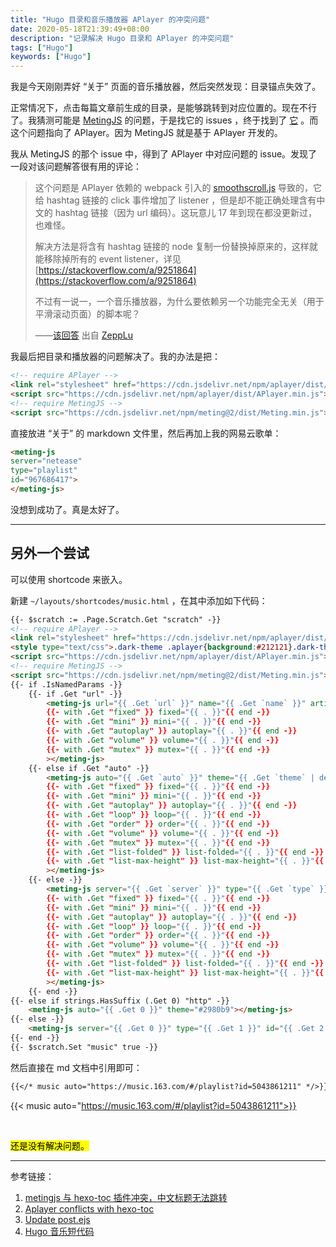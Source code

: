 ```yaml
---
title: "Hugo 目录和音乐播放器 APlayer 的冲突问题"
date: 2020-05-18T21:39:49+08:00
description: "记录解决 Hugo 目录和 APlayer 的冲突问题"
tags: ["Hugo"]
keywords: ["Hugo"]
---
```


我是今天刚刚弄好 “关于” 页面的音乐播放器，然后突然发现：目录锚点失效了。

正常情况下，点击每篇文章前生成的目录，是能够跳转到对应位置的。现在不行了。我猜测可能是 [MetingJS](https://github.com/metowolf/MetingJS) 的问题，于是找它的 issues ，终于找到了 [它](https://github.com/metowolf/MetingJS/issues/5) 。而这个问题指向了 APlayer。因为 MetingJS 就是基于 APlayer 开发的。

我从 MetingJS 的那个 issue 中，得到了 APlayer 中对应问题的 issue。发现了一段对该问题解答很有用的评论：

> 这个问题是 APlayer 依赖的 webpack 引入的 [smoothscroll.js](https://github.com/alicelieutier/smoothScroll) 导致的，它给 hashtag 链接的 click 事件增加了 listener ，但是却不能正确处理含有中文的 hashtag 链接（因为 url 编码）。这玩意儿 17 年到现在都没更新过，也难怪。
>
> 解决方法是将含有 hashtag 链接的 node 复制一份替换掉原来的，这样就能移除掉所有的 event listener，详见 [https://stackoverflow.com/a/9251864](https://stackoverflow.com/a/9251864)
>
> 不过有一说一，一个音乐播放器，为什么要依赖另一个功能完全无关（用于平滑滚动页面）的脚本呢？
>
> ——[该回答](https://github.com/MoePlayer/APlayer/issues/242#issuecomment-602471423) 出自 [ZeppLu](https://github.com/ZeppLu)

我最后把目录和播放器的问题解决了。我的办法是把：

```html
<!-- require APlayer -->
<link rel="stylesheet" href="https://cdn.jsdelivr.net/npm/aplayer/dist/APlayer.min.css">
<script src="https://cdn.jsdelivr.net/npm/aplayer/dist/APlayer.min.js"></script>
<!-- require MetingJS -->
<script src="https://cdn.jsdelivr.net/npm/meting@2/dist/Meting.min.js"></script>
```

直接放进 “关于” 的 markdown 文件里，然后再加上我的网易云歌单：

```html
<meting-js
server="netease"
type="playlist"
id="967686417">
</meting-js>
```

没想到成功了。真是太好了。

---

## 另外一个尝试

可以使用 shortcode 来嵌入。

新建 `~/layouts/shortcodes/music.html` ，在其中添加如下代码：

```html
{{- $scratch := .Page.Scratch.Get "scratch" -}}
<!-- require APlayer -->
<link rel="stylesheet" href="https://cdn.jsdelivr.net/npm/aplayer/dist/APlayer.min.css">
<style type="text/css">.dark-theme .aplayer{background:#212121}.dark-theme .aplayer.aplayer-withlist .aplayer-info{border-bottom-color:#5c5c5c}.dark-theme .aplayer.aplayer-fixed .aplayer-list{border-color:#5c5c5c}.dark-theme .aplayer .aplayer-body{background-color:#212121}.dark-theme .aplayer .aplayer-info{border-top-color:#212121}.dark-theme .aplayer .aplayer-info .aplayer-music .aplayer-title{color:#fff}.dark-theme .aplayer .aplayer-info .aplayer-music .aplayer-author{color:#fff}.dark-theme .aplayer .aplayer-info .aplayer-controller .aplayer-time{color:#eee}.dark-theme .aplayer .aplayer-info .aplayer-controller .aplayer-time .aplayer-icon path{fill:#eee}.dark-theme .aplayer .aplayer-list{background-color:#212121}.dark-theme .aplayer .aplayer-list::-webkit-scrollbar-thumb{background-color:#999}.dark-theme .aplayer .aplayer-list::-webkit-scrollbar-thumb:hover{background-color:#bbb}.dark-theme .aplayer .aplayer-list li{color:#fff;border-top-color:#666}.dark-theme .aplayer .aplayer-list li:hover{background:#4e4e4e}.dark-theme .aplayer .aplayer-list li.aplayer-list-light{background:#6c6c6c}.dark-theme .aplayer .aplayer-list li .aplayer-list-index{color:#ddd}.dark-theme .aplayer .aplayer-list li .aplayer-list-author{color:#ddd}.dark-theme .aplayer .aplayer-lrc{text-shadow:-1px -1px 0 #666}.dark-theme .aplayer .aplayer-lrc:before{background:-moz-linear-gradient(top, #212121 0%, rgba(33,33,33,0) 100%);background:-webkit-linear-gradient(top, #212121 0%, rgba(33,33,33,0) 100%);background:linear-gradient(to bottom, #212121 0%, rgba(33,33,33,0) 100%);filter:progid:DXImageTransform.Microsoft.gradient( startColorstr='#212121', endColorstr='#00212121',GradientType=0 )}.dark-theme .aplayer .aplayer-lrc:after{background:-moz-linear-gradient(top, rgba(33,33,33,0) 0%, rgba(33,33,33,0.8) 100%);background:-webkit-linear-gradient(top, rgba(33,33,33,0) 0%, rgba(33,33,33,0.8) 100%);background:linear-gradient(to bottom, rgba(33,33,33,0) 0%, rgba(33,33,33,0.8) 100%);filter:progid:DXImageTransform.Microsoft.gradient( startColorstr='#00212121', endColorstr='#cc212121',GradientType=0 )}.dark-theme .aplayer .aplayer-lrc p{color:#fff}.dark-theme .aplayer .aplayer-miniswitcher{background:#484848}.dark-theme .aplayer .aplayer-miniswitcher .aplayer-icon path{fill:#eee}</style>
<script src="https://cdn.jsdelivr.net/npm/aplayer/dist/APlayer.min.js"></script>
<!-- require MetingJS -->
<script src="https://cdn.jsdelivr.net/npm/meting@2/dist/Meting.min.js"></script>
{{- if .IsNamedParams -}}
    {{- if .Get "url" -}}
        <meting-js url="{{ .Get `url` }}" name="{{ .Get `name` }}" artist="{{ .Get `artist` }}" cover="{{ .Get `cover` }}" theme="{{ .Get `theme` | default `#2980b9` }}"
        {{- with .Get "fixed" }} fixed="{{ . }}"{{ end -}}
        {{- with .Get "mini" }} mini="{{ . }}"{{ end -}}
        {{- with .Get "autoplay" }} autoplay="{{ . }}"{{ end -}}
        {{- with .Get "volume" }} volume="{{ . }}"{{ end -}}
        {{- with .Get "mutex" }} mutex="{{ . }}"{{ end -}}
        ></meting-js>
    {{- else if .Get "auto" -}}
        <meting-js auto="{{ .Get `auto` }}" theme="{{ .Get `theme` | default `#2980b9` }}"
        {{- with .Get "fixed" }} fixed="{{ . }}"{{ end -}}
        {{- with .Get "mini" }} mini="{{ . }}"{{ end -}}
        {{- with .Get "autoplay" }} autoplay="{{ . }}"{{ end -}}
        {{- with .Get "loop" }} loop="{{ . }}"{{ end -}}
        {{- with .Get "order" }} order="{{ . }}"{{ end -}}
        {{- with .Get "volume" }} volume="{{ . }}"{{ end -}}
        {{- with .Get "mutex" }} mutex="{{ . }}"{{ end -}}
        {{- with .Get "list-folded" }} list-folded="{{ . }}"{{ end -}}
        {{- with .Get "list-max-height" }} list-max-height="{{ . }}"{{ end -}}
        ></meting-js>
    {{- else -}}
        <meting-js server="{{ .Get `server` }}" type="{{ .Get `type` }}" id="{{ .Get `id` }}" theme="{{ .Get `theme` | default `#2980b9` }}"
        {{- with .Get "fixed" }} fixed="{{ . }}"{{ end -}}
        {{- with .Get "mini" }} mini="{{ . }}"{{ end -}}
        {{- with .Get "autoplay" }} autoplay="{{ . }}"{{ end -}}
        {{- with .Get "loop" }} loop="{{ . }}"{{ end -}}
        {{- with .Get "order" }} order="{{ . }}"{{ end -}}
        {{- with .Get "volume" }} volume="{{ . }}"{{ end -}}
        {{- with .Get "mutex" }} mutex="{{ . }}"{{ end -}}
        {{- with .Get "list-folded" }} list-folded="{{ . }}"{{ end -}}
        {{- with .Get "list-max-height" }} list-max-height="{{ . }}"{{ end -}}
        ></meting-js>
    {{- end -}}
{{- else if strings.HasSuffix (.Get 0) "http" -}}
    <meting-js auto="{{ .Get 0 }}" theme="#2980b9"></meting-js>
{{- else -}}
    <meting-js server="{{ .Get 0 }}" type="{{ .Get 1 }}" id="{{ .Get 2 }}" theme="#2980b9"></meting-js>
{{- end -}}
{{- $scratch.Set "music" true -}}
```

然后直接在 md 文档中引用即可：

```markdown
{{</* music auto="https://music.163.com/#/playlist?id=5043861211" */>}}
```

{{< music auto="https://music.163.com/#/playlist?id=5043861211">}}

</br>

<mark>还是没有解决问题。</mark>

---

参考链接：

1. [metingjs 与 hexo-toc 插件冲突，中文标题无法跳转](https://github.com/metowolf/MetingJS/issues/5)
2. [Aplayer conflicts with hexo-toc](https://github.com/MoePlayer/APlayer/issues/242)
3. [Update post.ejs](https://github.com/nqmysb/hexo-theme-huweihuang/commit/9896728accbda1f880c1216f443a5251d1b072f5)
4. [Hugo 音乐短代码](https://immmmm.com/hugo-shortcodes-music/)
